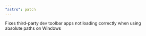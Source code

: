 ```yaml
---
"astro": patch
---
```


Fixes third-party dev toolbar apps not loading correctly when using absolute paths on Windows

